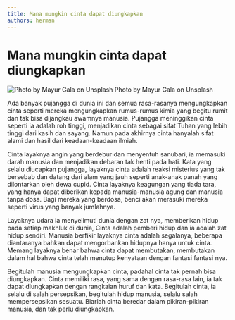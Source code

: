 ```yaml
---
title: Mana mungkin cinta dapat diungkapkan
authors: herman
---
```



# Mana mungkin cinta dapat diungkapkan
![Photo by Mayur Gala on Unsplash](https://miro.medium.com/v2/resize:fit:720/0*lbg7nuNwA5miSJWd)
Photo by Mayur Gala on Unsplash

Ada banyak pujangga di dunia ini dan semua rasa-rasanya mengungkapkan cinta seperti mereka mengungkapkan rumus-rumus kimia yang begitu rumit dan tak bisa dijangkau awamnya manusia. Pujangga meninggikan cinta seperti ia adalah roh tinggi, menjadikan cinta sebagai sifat Tuhan yang lebih tinggi dari kasih dan sayang. Namun pada akhirnya cinta hanyalah sifat alami dan hasil dari keadaan-keadaan ilmiah.

Cinta layaknya angin yang berdebur dan menyentuh sanubari, ia memasuki darah manusia dan menjadikan debaran tak henti pada hati. Kata yang selalu diucapkan pujangga, layaknya cinta adalah reaksi misterius yang tak bersebab dan datang dari alam yang jauh seperti anak-anak panah yang dilontarkan oleh dewa cupid. Cinta layaknya keagungan yang tiada tara, yang hanya dapat diberikan kepada manusia-manusia agung dan manusia tanpa dosa. Bagi mereka yang berdosa, benci akan merasuki mereka seperti virus yang banyak jumlahnya.

Layaknya udara ia menyelimuti dunia dengan zat nya, memberikan hidup pada setiap makhluk di dunia, Cinta adalah pemberi hidup dan ia adalah zat hidup sendiri. Manusia berfikir layaknya cinta adalah segalanya, beberapa diantaranya bahkan dapat mengorbankan hidupnya hanya untuk cinta. Memang layaknya benar bahwa cinta dapat membutakan, membutakan dalam hal bahwa cinta telah menutup kenyataan dengan fantasi fantasi nya.

Begitulah manusia mengungkapkan cinta, padahal cinta tak pernah bisa diungkapkan. Cinta memiliki rasa, yang sama dengan rasa-rasa lain, ia tak dapat diungkapkan dengan rangkaian huruf dan kata. Begitulah cinta, ia selalu di salah persepsikan, begitulah hidup manusia, selalu salah mempersepsikan sesuatu. Biarlah cinta beredar dalam pikiran-pikiran manusia, dan tak perlu diungkapkan.